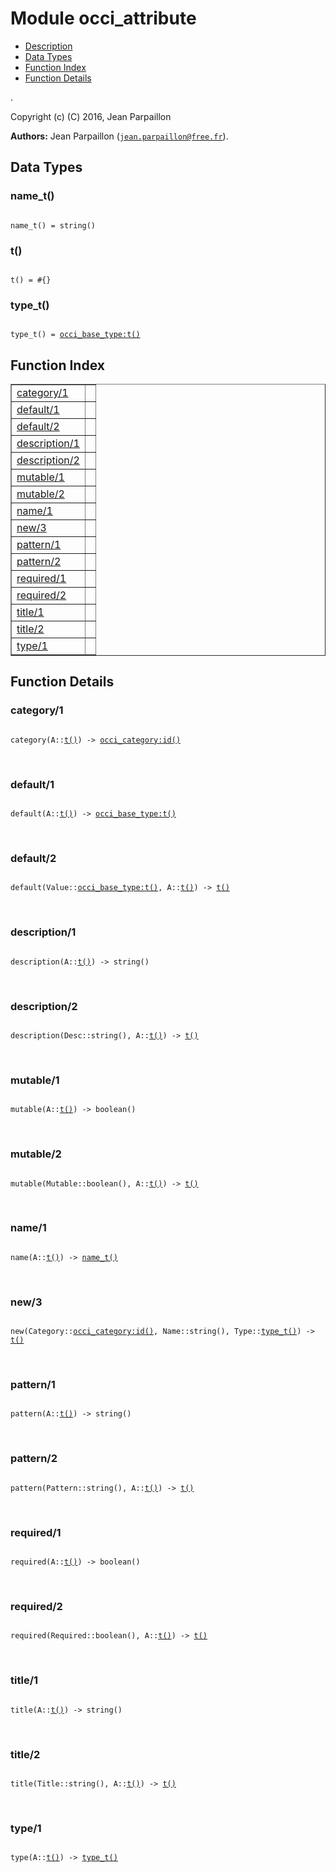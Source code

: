 

# Module occi_attribute #
* [Description](#description)
* [Data Types](#types)
* [Function Index](#index)
* [Function Details](#functions)

.

Copyright (c) (C) 2016, Jean Parpaillon

__Authors:__ Jean Parpaillon ([`jean.parpaillon@free.fr`](mailto:jean.parpaillon@free.fr)).

<a name="types"></a>

## Data Types ##




### <a name="type-name_t">name_t()</a> ###


<pre><code>
name_t() = string()
</code></pre>




### <a name="type-t">t()</a> ###


<pre><code>
t() = #{}
</code></pre>




### <a name="type-type_t">type_t()</a> ###


<pre><code>
type_t() = <a href="occi_base_type.md#type-t">occi_base_type:t()</a>
</code></pre>

<a name="index"></a>

## Function Index ##


<table width="100%" border="1" cellspacing="0" cellpadding="2" summary="function index"><tr><td valign="top"><a href="#category-1">category/1</a></td><td></td></tr><tr><td valign="top"><a href="#default-1">default/1</a></td><td></td></tr><tr><td valign="top"><a href="#default-2">default/2</a></td><td></td></tr><tr><td valign="top"><a href="#description-1">description/1</a></td><td></td></tr><tr><td valign="top"><a href="#description-2">description/2</a></td><td></td></tr><tr><td valign="top"><a href="#mutable-1">mutable/1</a></td><td></td></tr><tr><td valign="top"><a href="#mutable-2">mutable/2</a></td><td></td></tr><tr><td valign="top"><a href="#name-1">name/1</a></td><td></td></tr><tr><td valign="top"><a href="#new-3">new/3</a></td><td></td></tr><tr><td valign="top"><a href="#pattern-1">pattern/1</a></td><td></td></tr><tr><td valign="top"><a href="#pattern-2">pattern/2</a></td><td></td></tr><tr><td valign="top"><a href="#required-1">required/1</a></td><td></td></tr><tr><td valign="top"><a href="#required-2">required/2</a></td><td></td></tr><tr><td valign="top"><a href="#title-1">title/1</a></td><td></td></tr><tr><td valign="top"><a href="#title-2">title/2</a></td><td></td></tr><tr><td valign="top"><a href="#type-1">type/1</a></td><td></td></tr></table>


<a name="functions"></a>

## Function Details ##

<a name="category-1"></a>

### category/1 ###

<pre><code>
category(A::<a href="#type-t">t()</a>) -&gt; <a href="occi_category.md#type-id">occi_category:id()</a>
</code></pre>
<br />

<a name="default-1"></a>

### default/1 ###

<pre><code>
default(A::<a href="#type-t">t()</a>) -&gt; <a href="occi_base_type.md#type-t">occi_base_type:t()</a>
</code></pre>
<br />

<a name="default-2"></a>

### default/2 ###

<pre><code>
default(Value::<a href="occi_base_type.md#type-t">occi_base_type:t()</a>, A::<a href="#type-t">t()</a>) -&gt; <a href="#type-t">t()</a>
</code></pre>
<br />

<a name="description-1"></a>

### description/1 ###

<pre><code>
description(A::<a href="#type-t">t()</a>) -&gt; string()
</code></pre>
<br />

<a name="description-2"></a>

### description/2 ###

<pre><code>
description(Desc::string(), A::<a href="#type-t">t()</a>) -&gt; <a href="#type-t">t()</a>
</code></pre>
<br />

<a name="mutable-1"></a>

### mutable/1 ###

<pre><code>
mutable(A::<a href="#type-t">t()</a>) -&gt; boolean()
</code></pre>
<br />

<a name="mutable-2"></a>

### mutable/2 ###

<pre><code>
mutable(Mutable::boolean(), A::<a href="#type-t">t()</a>) -&gt; <a href="#type-t">t()</a>
</code></pre>
<br />

<a name="name-1"></a>

### name/1 ###

<pre><code>
name(A::<a href="#type-t">t()</a>) -&gt; <a href="#type-name_t">name_t()</a>
</code></pre>
<br />

<a name="new-3"></a>

### new/3 ###

<pre><code>
new(Category::<a href="occi_category.md#type-id">occi_category:id()</a>, Name::string(), Type::<a href="#type-type_t">type_t()</a>) -&gt; <a href="#type-t">t()</a>
</code></pre>
<br />

<a name="pattern-1"></a>

### pattern/1 ###

<pre><code>
pattern(A::<a href="#type-t">t()</a>) -&gt; string()
</code></pre>
<br />

<a name="pattern-2"></a>

### pattern/2 ###

<pre><code>
pattern(Pattern::string(), A::<a href="#type-t">t()</a>) -&gt; <a href="#type-t">t()</a>
</code></pre>
<br />

<a name="required-1"></a>

### required/1 ###

<pre><code>
required(A::<a href="#type-t">t()</a>) -&gt; boolean()
</code></pre>
<br />

<a name="required-2"></a>

### required/2 ###

<pre><code>
required(Required::boolean(), A::<a href="#type-t">t()</a>) -&gt; <a href="#type-t">t()</a>
</code></pre>
<br />

<a name="title-1"></a>

### title/1 ###

<pre><code>
title(A::<a href="#type-t">t()</a>) -&gt; string()
</code></pre>
<br />

<a name="title-2"></a>

### title/2 ###

<pre><code>
title(Title::string(), A::<a href="#type-t">t()</a>) -&gt; <a href="#type-t">t()</a>
</code></pre>
<br />

<a name="type-1"></a>

### type/1 ###

<pre><code>
type(A::<a href="#type-t">t()</a>) -&gt; <a href="#type-type_t">type_t()</a>
</code></pre>
<br />

